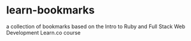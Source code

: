 # learn-bookmarks
a collection of bookmarks based on the Intro to Ruby and Full Stack Web Development Learn.co course

